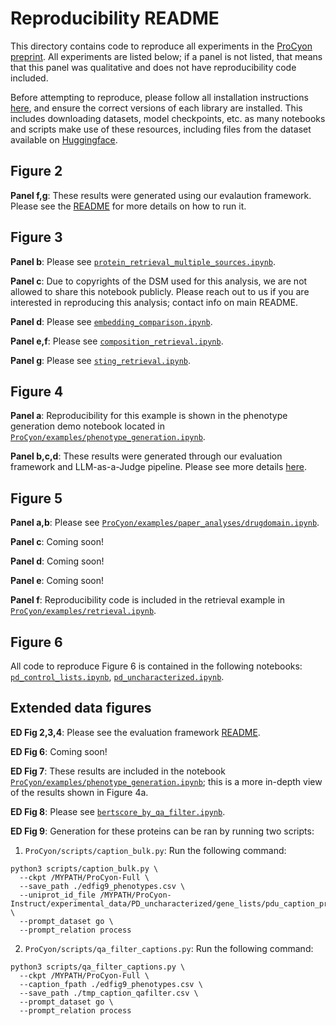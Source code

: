 # Reproducibility README

This directory contains code to reproduce all experiments in the [ProCyon preprint](https://www.biorxiv.org/content/10.1101/2024.12.10.627665v1).
All experiments are listed below; if a panel is not listed, that means that this panel was qualitative and does not have reproducibility code included.

Before attempting to reproduce, please follow all installation instructions [here](https://github.com/mims-harvard/ProCyon?tab=readme-ov-file#installation), and ensure the correct versions of each library are installed.
This includes downloading datasets, model checkpoints, etc. as many notebooks and scripts make use of these resources, including files from the dataset available on [Huggingface](https://huggingface.co/datasets/mims-harvard/ProCyon-Instruct).

## Figure 2

**Panel f,g**: These results were generated using our evalaution framework. Please see the [README](https://github.com/mims-harvard/ProCyon/tree/main/procyon/evaluate) for more details on how to run it.

## Figure 3

**Panel b**: Please see [`protein_retrieval_multiple_sources.ipynb`](https://github.com/mims-harvard/ProCyon/blob/main/examples/paper_analyses/protein_retrieval_multiple_sources.ipynb).

**Panel c**: Due to copyrights of the DSM used for this analysis, we are not allowed to share this notebook publicly. Please reach out to us if you are interested in reproducing this analysis; contact info on main README.

**Panel d**: Please see [`embedding_comparison.ipynb`](https://github.com/mims-harvard/ProCyon/blob/main/examples/paper_analyses/embedding_comparison.ipynb).

**Panel e,f**: Please see [`composition_retrieval.ipynb`](https://github.com/mims-harvard/ProCyon/blob/main/examples/paper_analyses/composition_retrieval.ipynb).

**Panel g**: Please see [`sting_retrieval.ipynb`](https://github.com/mims-harvard/ProCyon/blob/main/examples/paper_analyses/sting_retrieval.ipynb).

## Figure 4

**Panel a**: Reproducibility for this example is shown in the phenotype generation demo notebook located in [`ProCyon/examples/phenotype_generation.ipynb`](https://github.com/mims-harvard/ProCyon/blob/main/examples/retrieval.ipynb).

**Panel b,c,d**: These results were generated through our evaluation framework and LLM-as-a-Judge pipeline. Please see more details [here](https://github.com/mims-harvard/ProCyon/tree/main/examples/paper_analyses/external_llm_eval).

## Figure 5

**Panel a,b**: Please see [`ProCyon/examples/paper_analyses/drugdomain.ipynb`](https://github.com/mims-harvard/ProCyon/blob/main/examples/paper_analyses/drugdomain.ipynb).

**Panel c**: Coming soon!

**Panel d**: Coming soon!

**Panel e**: Coming soon!

**Panel f**: Reproducibility code is included in the retrieval example in [`ProCyon/examples/retrieval.ipynb`](https://github.com/mims-harvard/ProCyon/blob/main/examples/retrieval.ipynb).

## Figure 6
All code to reproduce Figure 6 is contained in the following notebooks: [`pd_control_lists.ipynb`](https://github.com/mims-harvard/ProCyon/blob/main/examples/paper_analyses/pd_control_lists.ipynb), [`pd_uncharacterized.ipynb`](https://github.com/mims-harvard/ProCyon/blob/main/examples/paper_analyses/pd_uncharacterized.ipynb).

## Extended data figures

**ED Fig 2,3,4**: Please see the evaluation framework [README](https://github.com/mims-harvard/ProCyon/tree/main/procyon/evaluate).

**ED Fig 6**: Coming soon!

**ED Fig 7**: These results are included in the notebook [`ProCyon/examples/phenotype_generation.ipynb`](https://github.com/mims-harvard/ProCyon/blob/main/examples/retrieval.ipynb); this is a more in-depth view of the results shown in Figure 4a.

**ED Fig 8**: Please see [`bertscore_by_qa_filter.ipynb`](https://github.com/mims-harvard/ProCyon/blob/main/examples/paper_analyses/bertscore_by_qa_filter.ipynb).

**ED Fig 9**: Generation for these proteins can be ran by running two scripts:
1. `ProCyon/scripts/caption_bulk.py`: Run the following command:
```
python3 scripts/caption_bulk.py \
  --ckpt /MYPATH/ProCyon-Full \
  --save_path ./edfig9_phenotypes.csv \
  --uniprot_id_file /MYPATH/ProCyon-Instruct/experimental_data/PD_uncharacterized/gene_lists/pdu_caption_proteins.csv \
  --prompt_dataset go \
  --prompt_relation process
```
2. `ProCyon/scripts/qa_filter_captions.py`: Run the following command:
```
python3 scripts/qa_filter_captions.py \
  --ckpt /MYPATH/ProCyon-Full \
  --caption_fpath ./edfig9_phenotypes.csv \
  --save_path ./tmp_caption_qafilter.csv \
  --prompt_dataset go \
  --prompt_relation process
```
